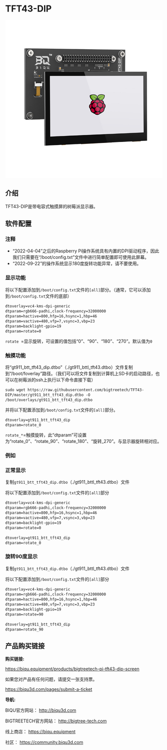 # TFT43-DIP

<img src=img/TFT43-DIP/TFT43_DIP_Title.png width="600" />

## **介绍**

TFT43-DIP是带电容式触摸屏的树莓派显示器。

## **软件配置**

### 注释

* “2022-04-04”之后的Raspberry Pi操作系统具有内置的DPI驱动程序，因此我们只需要在“/boot/config.txt”文件中进行简单配置即可使用此屏幕。
* “2022-09-22”的操作系统显示180度旋转功能异常，请不要使用。

### 显示功能

将以下配置添加到`/boot/config.txt`文件的`[all]`部分。（通常，它可以添加到`/boot/config.txt`文件的底部）

```
dtoverlay=vc4-kms-dpi-generic
dtparam=rgb666-padhi,clock-frequency=32000000
dtparam=hactive=800,hfp=16,hsync=1,hbp=46
dtparam=vactive=480,vfp=7,vsync=3,vbp=23
dtparam=backlight-gpio=19
dtparam=rotate=0
```

`rotate `=显示旋转，可设置的值包括“0”、“90”、“180”、“270”。默认值为`0`

### 触摸功能

将“gt911_btt_tft43_dip.dtbo”（./gt911_bttl_tft43.dtbo）文件复制到“/boot/foverlay”路径。（我们可以将文件复制到计算机上SD卡的启动路径，也可以在树莓派的ssh上执行以下命令直接下载）

```
sudo wget https://raw.githubusercontent.com/bigtreetech/TFT43-DIP/master/gt911_btt_tft43_dip.dtbo -O /boot/overlays/gt911_btt_tft43_dip.dtbo
```

并将以下配置添加到`/boot/config.txt`文件的`[all]`部分。

```
dtoverlay=gt911_btt_tft43_dip
dtparam=rotate_0
```

`rotate_*`=触摸旋转，此“dtparam”可设置为“rotate_0”、“rotate_90”、“rotate_180”、“旋转_270”。与显示器旋转相对应。

### 例如

### 正常显示

复制`gt911_btt_tft43_dip.dtbo`（./gt911_bttl_tft43.dtbo）文件

将以下配置添加到`/boot/config.txt`文件的`[all]`部分

```
dtoverlay=vc4-kms-dpi-generic
dtparam=rgb666-padhi,clock-frequency=32000000
dtparam=hactive=800,hfp=16,hsync=1,hbp=46
dtparam=vactive=480,vfp=7,vsync=3,vbp=23
dtparam=backlight-gpio=19
dtparam=rotate=0

dtoverlay=gt911_btt_tft43_dip
dtparam=rotate_0
```



### 旋转90度显示

复制`gt911_btt_tft43_dip.dtbo`（./gt911_bttl_tft43.dtbo）文件

将以下配置添加到`/boot/config.txt`文件的`[all]`部分

```
dtoverlay=vc4-kms-dpi-generic
dtparam=rgb666-padhi,clock-frequency=32000000
dtparam=hactive=800,hfp=16,hsync=1,hbp=46
dtparam=vactive=480,vfp=7,vsync=3,vbp=23
dtparam=backlight-gpio=19
dtparam=rotate=90

dtoverlay=gt911_btt_tft43_dip
dtparam=rotate_90
```



## 产品购买链接

**购买链接:**

https://biqu.equipment/products/bigtreetech-pi-tft43-dip-screen



如果您对产品有任何问题，请提交一张支持票。

https://biqu3d.com/pages/submit-a-ticket



**导航:**

BIQU官方网站：                            							  http://biqu3d.com

BIGTREETECH官方网站：            				               http://bigtree-tech.com

线上商店：                                           				        https://biqu.equipment

社区：                                            				               https://community.biqu3d.com
